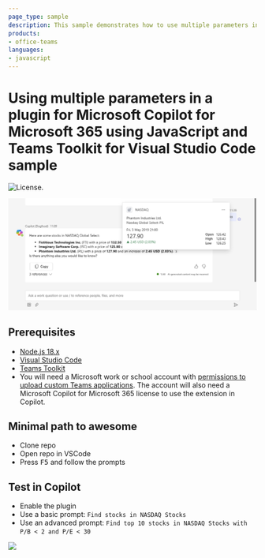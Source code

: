 ```yaml
---
page_type: sample
description: This sample demonstrates how to use multiple parameters in a plugin for Microsoft Copilot for Microsoft 365 using JavaScript and Teams Toolkit for Visual Studio Code.
products:
- office-teams
languages:
- javascript
---
```


# Using multiple parameters in a plugin for Microsoft Copilot for Microsoft 365 using JavaScript and Teams Toolkit for Visual Studio Code sample

![License.](https://img.shields.io/badge/license-MIT-green.svg)

![Plugin response from Copilot with reference preview Adaptive Card displayed](./assets/preview.png)

## Prerequisites

- [Node.js 18.x](https://nodejs.org/download/release/v18.18.2/)
- [Visual Studio Code](https://code.visualstudio.com/)
- [Teams Toolkit](https://marketplace.visualstudio.com/items?itemName=TeamsDevApp.ms-teams-vscode-extension)
- You will need a Microsoft work or school account with [permissions to upload custom Teams applications](https://learn.microsoft.com/microsoftteams/platform/concepts/build-and-test/prepare-your-o365-tenant#enable-custom-teams-apps-and-turn-on-custom-app-uploading). The account will also need a Microsoft Copilot for Microsoft 365 license to use the extension in Copilot.

## Minimal path to awesome

- Clone repo
- Open repo in VSCode
- Press <kbd>F5</kbd> and follow the prompts

## Test in Copilot

- Enable the plugin
- Use a basic prompt: `Find stocks in NASDAQ Stocks`
- Use an advanced prompt: `Find top 10 stocks in NASDAQ Stocks with P/B < 2 and P/E < 30`

![](https://m365-visitor-stats.azurewebsites.net/SamplesGallery/officedev-copilot-for-m365-plugins-samples-msgext-multiparam-js)